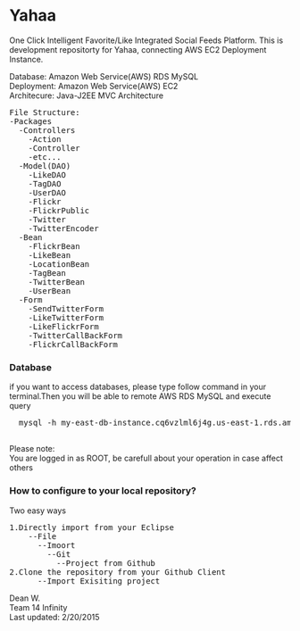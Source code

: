 # Yahaa
One Click Intelligent Favorite/Like Integrated Social Feeds Platform. This is development repositorty for Yahaa, connecting AWS EC2 Deployment Instance.  

Database: Amazon Web Service(AWS) RDS MySQL  
Deployment: Amazon Web Service(AWS) EC2  
Architecure: Java-J2EE MVC Architecture  

<pre>
File Structure:
-Packages
  -Controllers
    -Action
    -Controller
    -etc...
  -Model(DAO) 
    -LikeDAO
    -TagDAO
    -UserDAO
    -Flickr
    -FlickrPublic
    -Twitter
    -TwitterEncoder
  -Bean
    -FlickrBean
    -LikeBean
    -LocationBean
    -TagBean
    -TwitterBean
    -UserBean
  -Form
    -SendTwitterForm
    -LikeTwitterForm
    -LikeFlickrForm
    -TwitterCallBackForm
    -FlickrCallBackForm
</pre>

### Database
  if you want to access databases, please type follow command in your terminal.Then you will be able to remote AWS RDS MySQL and execute query 
  <pre>
  mysql -h my-east-db-instance.cq6vzlml6j4g.us-east-1.rds.amazonaws.com
  </pre>
  
  Please note:  
      You are logged in as ROOT, be carefull about your operation in case affect others
  
### How to configure to your local repository? 
Two easy ways 
<pre>
1.Directly import from your Eclipse 
    --File
      --Imoort
        --Git
          --Project from Github
2.Clone the repository from your Github Client
      --Import Exisiting project
</pre>

Dean W.  
Team 14 Infinity  
Last updated: 2/20/2015
